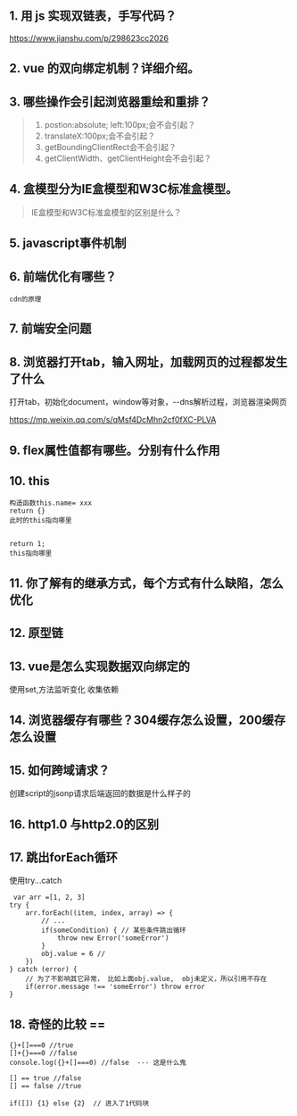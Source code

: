 ## 1. 用 js 实现双链表，手写代码？
https://www.jianshu.com/p/298623cc2026

## 2. vue 的双向绑定机制？详细介绍。


## 3. 哪些操作会引起浏览器重绘和重排？

> 1. postion:absolute; left:100px;会不会引起？
> 2. translateX:100px;会不会引起？
> 3. getBoundingClientRect会不会引起？
> 4. getClientWidth、getClientHeight会不会引起？ 
## 4. 盒模型分为IE盒模型和W3C标准盒模型。
> IE盒模型和W3C标准盒模型的区别是什么？



## 5. javascript事件机制

## 6. 前端优化有哪些？
    cdn的原理
## 7. 前端安全问题

## 8. 浏览器打开tab，输入网址，加载网页的过程都发生了什么
打开tab，初始化document，window等对象，--dns解析过程，浏览器渲染网页

https://mp.weixin.qq.com/s/qMsf4DcMhn2cf0fXC-PLVA

## 9. flex属性值都有哪些。分别有什么作用

## 10. this
    构造函数this.name= xxx
    return {}
    此时的this指向哪里


    return 1;
    this指向哪里
## 11. 你了解有的继承方式，每个方式有什么缺陷，怎么优化

## 12. 原型链

## 13. vue是怎么实现数据双向绑定的
使用set,方法监听变化
收集依赖

## 14. 浏览器缓存有哪些？304缓存怎么设置，200缓存怎么设置

## 15. 如何跨域请求？
创建script的jsonp请求后端返回的数据是什么样子的

## 16. http1.0 与http2.0的区别

## 17. 跳出forEach循环

使用try...catch
```
 var arr =[1, 2, 3]
try {
    arr.forEach((item, index, array) => {
        // ...
        if(someCondition) { // 某些条件跳出循环
            throw new Error('someError')
        }
        obj.value = 6 // 
    })
} catch (error) {
    // 为了不影响其它异常， 比如上面obj.value,  obj未定义，所以引用不存在
    if(error.message !== 'someError') throw error
}
```

## 18. 奇怪的比较 == 
```
{}+[]===0 //true
[]+{}===0 //false
console.log({}+[]===0) //false  --- 这是什么鬼
```


```
[] == true //false
[] == false //true

if([]) {1} else {2}  // 进入了1代码块
```
